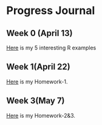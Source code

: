# Progress Journal  
## Week 0 (April 13)

[Here](files/R-Examples-BA.html) is my 5 interesting R examples

## Week 1(April 22)

[Here](files/IE360-Homework-1.html) is my Homework-1.


## Week 3(May 7)

[Here](files/IE-360-Homework-2-3.html) is my Homework-2&3.